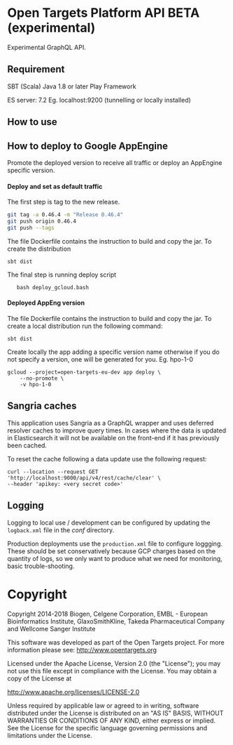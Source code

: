 # Open Targets Platform API BETA (experimental)

Experimental GraphQL API.

## Requirement
SBT (Scala)
Java 1.8 or later
Play Framework

ES server: 7.2
Eg. localhost:9200  (tunnelling or locally installed)


## How to use

## How to deploy to Google AppEngine 

Promote the deployed version to receive all traffic or deploy an AppEngine specific version.

#### Deploy and set as default traffic

The first step is tag to the new release. 

```bash
git tag -a 0.46.4 -m "Release 0.46.4"
git push origin 0.46.4
git push --tags
```

The file Dockerfile contains the instruction to build and copy the jar.
To create the distribution 

```sbt dist```

The final step is running deploy script

```
   bash deploy_gcloud.bash
```

#### Deployed AppEng version

The file Dockerfile contains the instruction to build and copy the jar.
To create a local distribution run the following command:

```sbt dist```

Create locally the app adding a specific version name 
otherwise if you do not specify a version, one will be generated for you.
Eg. hpo-1-0

```
gcloud --project=open-targets-eu-dev app deploy \
    --no-promote \
    -v hpo-1-0

```

## Sangria caches

This application uses Sangria as a GraphQL wrapper and uses deferred resolver
caches to improve query times. In cases where the data is updated in Elasticsearch
it will not be available on the front-end if it has previously been cached.

To reset the cache following a data update use the following request:

```
curl --location --request GET 'http://localhost:9000/api/v4/rest/cache/clear' \
--header 'apikey: <very secret code>'
```

## Logging

Logging to local use / development can be configured by updating the `logback.xml` file in the _conf_ directory. 

Production deployments use the `production.xml` file to configure loggging. These should be set conservatively because
GCP charges based on the quantity of logs, so we only want to produce what we need for monitoring, basic trouble-shooting.

# Copyright

Copyright 2014-2018 Biogen, Celgene Corporation, EMBL - European Bioinformatics Institute, GlaxoSmithKline, Takeda Pharmaceutical Company and Wellcome Sanger Institute

This software was developed as part of the Open Targets project. For more information please see: http://www.opentargets.org

Licensed under the Apache License, Version 2.0 (the "License");
you may not use this file except in compliance with the License.
You may obtain a copy of the License at

http://www.apache.org/licenses/LICENSE-2.0

Unless required by applicable law or agreed to in writing, software
distributed under the License is distributed on an "AS IS" BASIS,
WITHOUT WARRANTIES OR CONDITIONS OF ANY KIND, either express or implied.
See the License for the specific language governing permissions and
limitations under the License.
